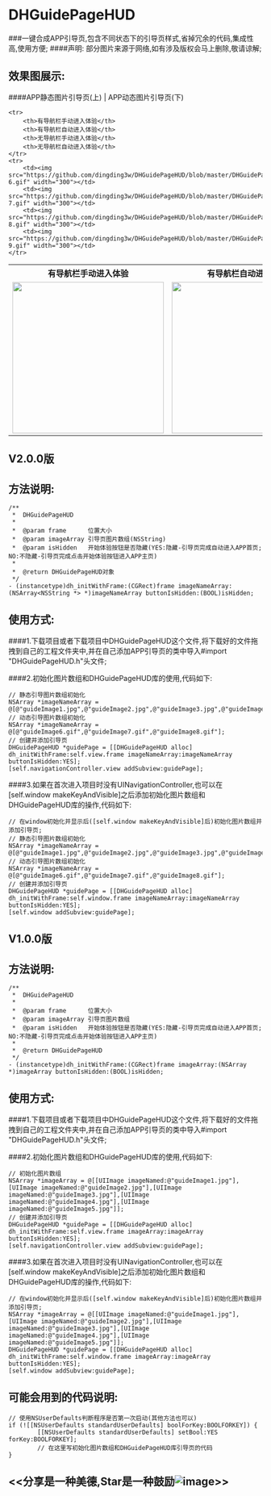 # DHGuidePageHUD
###一键合成APP引导页,包含不同状态下的引导页样式,省掉冗余的代码,集成性高,使用方便;
####声明: 部分图片来源于网络,如有涉及版权会马上删除,敬请谅解;
## 效果图展示:
####APP静态图片引导页(上) | APP动态图片引导页(下)
<table>
	<tr>
		<th>有导航栏手动进入体验</th>
		<th>有导航栏自动进入体验</th>
		<th>无导航栏手动进入体验</th>
		<th>无导航栏自动进入体验</th>
	</tr>
	<tr>
		<td><img src="https://github.com/dingding3w/DHGuidePageHUD/blob/master/DHGuidePageHUD/DesignSketchGIF/Untitled-1.gif" width="300"></td>
		<td><img src="https://github.com/dingding3w/DHGuidePageHUD/blob/master/DHGuidePageHUD/DesignSketchGIF/Untitled-2.gif" width="300"></td>
		<td><img src="https://github.com/dingding3w/DHGuidePageHUD/blob/master/DHGuidePageHUD/DesignSketchGIF/Untitled-3.gif" width="300"></td>
		<td><img src="https://github.com/dingding3w/DHGuidePageHUD/blob/master/DHGuidePageHUD/DesignSketchGIF/Untitled-4.gif" width="300"></td>
	</tr>
	
	<tr>
		<th>有导航栏手动进入体验</th>
		<th>有导航栏自动进入体验</th>
		<th>无导航栏手动进入体验</th>
		<th>无导航栏自动进入体验</th>
	</tr>
	<tr>
		<td><img src="https://github.com/dingding3w/DHGuidePageHUD/blob/master/DHGuidePageHUD/DesignSketchGIF/Untitled-6.gif" width="300"></td>
		<td><img src="https://github.com/dingding3w/DHGuidePageHUD/blob/master/DHGuidePageHUD/DesignSketchGIF/Untitled-7.gif" width="300"></td>
		<td><img src="https://github.com/dingding3w/DHGuidePageHUD/blob/master/DHGuidePageHUD/DesignSketchGIF/Untitled-8.gif" width="300"></td>
		<td><img src="https://github.com/dingding3w/DHGuidePageHUD/blob/master/DHGuidePageHUD/DesignSketchGIF/Untitled-9.gif" width="300"></td>
	</tr>
</table>

## V2.0.0版
## 方法说明:
```objc
/**
 *  DHGuidePageHUD
 *
 *  @param frame      位置大小
 *  @param imageArray 引导页图片数组(NSString)
 *  @param isHidden   开始体验按钮是否隐藏(YES:隐藏-引导页完成自动进入APP首页; NO:不隐藏-引导页完成点击开始体验按钮进入APP主页)
 *
 *  @return DHGuidePageHUD对象
 */
- (instancetype)dh_initWithFrame:(CGRect)frame imageNameArray:(NSArray<NSString *> *)imageNameArray buttonIsHidden:(BOOL)isHidden;
```

## 使用方式:
####1.下载项目或者下载项目中DHGuidePageHUD这个文件,将下载好的文件拖拽到自己的工程文件夹中,并在自己添加APP引导页的类中导入#import "DHGuidePageHUD.h"头文件;

####2.初始化图片数组和DHGuidePageHUD库的使用,代码如下:
```objc
// 静态引导图片数组初始化
NSArray *imageNameArray = @[@"guideImage1.jpg",@"guideImage2.jpg",@"guideImage3.jpg",@"guideImage4.jpg",@"guideImage5.jpg"];
// 动态引导图片数组初始化
NSArray *imageNameArray = @[@"guideImage6.gif",@"guideImage7.gif",@"guideImage8.gif"];
// 创建并添加引导页
DHGuidePageHUD *guidePage = [[DHGuidePageHUD alloc] dh_initWithFrame:self.view.frame imageNameArray:imageNameArray buttonIsHidden:YES];
[self.navigationController.view addSubview:guidePage];
```

####3.如果在首次进入项目时没有UINavigationController,也可以在[self.window makeKeyAndVisible]之后添加初始化图片数组和DHGuidePageHUD库的操作,代码如下:
```objc
// 在window初始化并显示后([self.window makeKeyAndVisible]后)初始化图片数组并添加引导页;
// 静态引导图片数组初始化
NSArray *imageNameArray = @[@"guideImage1.jpg",@"guideImage2.jpg",@"guideImage3.jpg",@"guideImage4.jpg",@"guideImage5.jpg"];
// 动态引导图片数组初始化
NSArray *imageNameArray = @[@"guideImage6.gif",@"guideImage7.gif",@"guideImage8.gif"];
// 创建并添加引导页
DHGuidePageHUD *guidePage = [[DHGuidePageHUD alloc] dh_initWithFrame:self.window.frame imageNameArray:imageNameArray buttonIsHidden:YES];
[self.window addSubview:guidePage];
```

## V1.0.0版
## 方法说明:
```objc
/**
 *  DHGuidePageHUD
 *
 *  @param frame      位置大小
 *  @param imageArray 引导页图片数组
 *  @param isHidden   开始体验按钮是否隐藏(YES:隐藏-引导页完成自动进入APP首页; NO:不隐藏-引导页完成点击开始体验按钮进入APP主页)
 *
 *  @return DHGuidePageHUD
 */
- (instancetype)dh_initWithFrame:(CGRect)frame imageArray:(NSArray *)imageArray buttonIsHidden:(BOOL)isHidden;
```

## 使用方式:
####1.下载项目或者下载项目中DHGuidePageHUD这个文件,将下载好的文件拖拽到自己的工程文件夹中,并在自己添加APP引导页的类中导入#import "DHGuidePageHUD.h"头文件;

####2.初始化图片数组和DHGuidePageHUD库的使用,代码如下:
```objc
// 初始化图片数组
NSArray *imageArray = @[[UIImage imageNamed:@"guideImage1.jpg"],[UIImage imageNamed:@"guideImage2.jpg"],[UIImage imageNamed:@"guideImage3.jpg"],[UIImage imageNamed:@"guideImage4.jpg"],[UIImage imageNamed:@"guideImage5.jpg"]];
// 创建并添加引导页
DHGuidePageHUD *guidePage = [[DHGuidePageHUD alloc] dh_initWithFrame:self.view.frame imageArray:imageArray buttonIsHidden:YES];
[self.navigationController.view addSubview:guidePage];
```

####3.如果在首次进入项目时没有UINavigationController,也可以在[self.window makeKeyAndVisible]之后添加初始化图片数组和DHGuidePageHUD库的操作,代码如下:
```objc
// 在window初始化并显示后([self.window makeKeyAndVisible]后)初始化图片数组并添加引导页;
NSArray *imageArray = @[[UIImage imageNamed:@"guideImage1.jpg"],[UIImage imageNamed:@"guideImage2.jpg"],[UIImage imageNamed:@"guideImage3.jpg"],[UIImage imageNamed:@"guideImage4.jpg"],[UIImage imageNamed:@"guideImage5.jpg"]];
DHGuidePageHUD *guidePage = [[DHGuidePageHUD alloc] dh_initWithFrame:self.window.frame imageArray:imageArray buttonIsHidden:YES];
[self.window addSubview:guidePage];
```

## 可能会用到的代码说明:
```objc
// 使用NSUserDefaults判断程序是否第一次启动(其他方法也可以)
if (![[NSUserDefaults standardUserDefaults] boolForKey:BOOLFORKEY]) {
        [[NSUserDefaults standardUserDefaults] setBool:YES forKey:BOOLFORKEY];
        // 在这里写初始化图片数组和DHGuidePageHUD库引导页的代码
}
```
## <<分享是一种美德,Star是一种鼓励![image](https://github.com/dingding3w/DHGuidePageHUD/blob/master/DHGuidePageHUD/DHGuidePageHUDExample/DHGuidePageHUDExampleUITests/Untitled-star/Untitled-star.png)>>